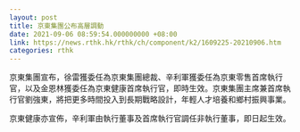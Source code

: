 ```yaml
---
layout: post
title: 京東集團公布高層調動
date: 2021-09-06 08:59:54.000000000 +08:00
link: https://news.rthk.hk/rthk/ch/component/k2/1609225-20210906.htm
categories: rthk
---
```


京東集團宣布，徐雷獲委任為京東集團總裁、辛利軍獲委任為京東零售首席執行官，以及金恩林獲委任為京東健康首席執行官，即時生效。京東集團主席兼首席執行官劉強東，將把更多時間投入到長期戰略設計，年輕人才培養和鄉村振興事業。

京東健康亦宣佈，辛利軍由執行董事及首席執行官調任非執行董事，即日起生效。
